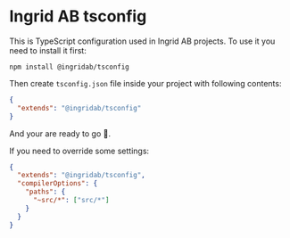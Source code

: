 # Ingrid AB tsconfig

This is TypeScript configuration used in Ingrid AB projects. To use it you need to
install it first:

```shell
npm install @ingridab/tsconfig
```

Then create `tsconfig.json` file inside your project with following contents:

```json
{
  "extends": "@ingridab/tsconfig"
}
```

And your are ready to go 🚀.

If you need to override some settings:

```json
{
  "extends": "@ingridab/tsconfig",
  "compilerOptions": {
    "paths": {
      "~src/*": ["src/*"]
    }
  }
}
```
